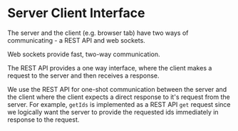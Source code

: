# Server Client Interface

The server and the client (e.g. browser tab) have two ways of communicating - a REST API and web sockets.

Web sockets provide fast, two-way communication. 

The REST API provides a one way interface, where the client makes a request to the server and then receives a response. 

We use the REST API for one-shot communication between the server and the client where the client expects a direct response to it's request from the server. For example, `getIds` is implemented as a REST API `get` request since we logically want the server to provide the requested ids immediately in response to the request. 

